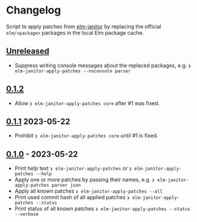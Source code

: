 # Changelog

Script to apply patches from [elm-janitor](https://github.com/elm-janitor) by
replacing the official `elm/<package>` packages in the local Elm package cache.

## [Unreleased](https://github.com/elm-janitor/apply-patches/compare/v0.1.2...main)

- Suppress writing console messages about the replaced packages, e.g.
  `❯ elm-janitor-apply-patches --noconsole parser`

## [0.1.2](https://github.com/elm-janitor/apply-patches/compare/v0.1.1...v0.1.2)

- Allow `❯ elm-janitor-apply-patches core` after #1 was fixed.

## [0.1.1](https://github.com/elm-janitor/apply-patches/compare/v0.1.0...v0.1.1) 2023-05-22

- Prohibit `❯ elm-janitor-apply-patches core` until #1 is fixed.

## [0.1.0](https://github.com/elm-janitor/apply-patches/commits/v0.1.0) - 2023-05-22

- Print help text `❯ elm-janitor-apply-patches` or
  `❯ elm-janitor-apply-patches --help`
- Apply one or more patches by passing their names, e.g.
  `❯ elm-janitor-apply-patches parser json`
- Apply all known patches `❯ elm-janitor-apply-patches --all`
- Print used commit hash of all applied patches
  `❯ elm-janitor-apply-patches --status`
- Print status of all known patches
  `❯ elm-janitor-apply-patches --status --verbose`
